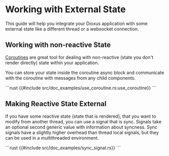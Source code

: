 # Working with External State

This guide will help you integrate your Dioxus application with some external state like a different thread or a websocket connection.

## Working with non-reactive State 

[Coroutines](../../reference/use_coroutine.md) are great tool for dealing with non-reactive (state you don't render directly) state within your application.


You can store your state inside the coroutine async block and communicate with the coroutine with messages from any child components.

\```rust
{{#include src/doc_examples/use_coroutine.rs:use_coroutine}}
\```

## Making Reactive State External

If you have some reactive state (state that is rendered), that you want to modify from another thread, you can use a signal that is sync. Signals take an optional second generic value with information about syncness. Sync signals have a slightly higher overhead than thread local signals, but they can be used in a multithreaded environment.

\```rust
{{#include src/doc_examples/sync_signal.rs}}
\```
